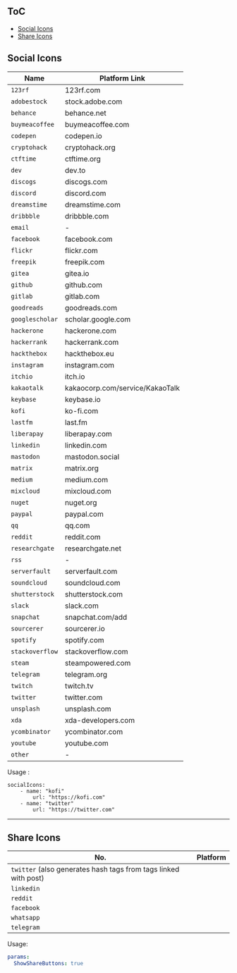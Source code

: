 ## ToC

- [Social Icons](#social-icons)
- [Share Icons](#share-icons)

## Social Icons

| Name            | Platform Link                   |
| --------------- | ------------------------------- |
| `123rf`         | 123rf.com                       |
| `adobestock`    | stock.adobe.com                 |
| `behance`       | behance.net                     |
| `buymeacoffee`  | buymeacoffee.com                |
| `codepen`       | codepen.io                      |
| `cryptohack`    | cryptohack.org                  |
| `ctftime`       | ctftime.org                     |
| `dev`           | dev.to                          |
| `discogs`       | discogs.com                     |
| `discord`       | discord.com                     |
| `dreamstime`    | dreamstime.com                  |
| `dribbble`      | dribbble.com                    |
| `email`         | -                               |
| `facebook`      | facebook.com                    |
| `flickr`        | flickr.com                      |
| `freepik`       | freepik.com                     |
| `gitea`         | gitea.io                        |
| `github`        | github.com                      |
| `gitlab`        | gitlab.com                      |
| `goodreads`     | goodreads.com                   |
| `googlescholar` | scholar.google.com              |
| `hackerone`     | hackerone.com                   |
| `hackerrank`    | hackerrank.com                  |
| `hackthebox`    | hackthebox.eu                   |
| `instagram`     | instagram.com                   |
| `itchio`        | itch.io                         |
| `kakaotalk`     | kakaocorp.com/service/KakaoTalk |
| `keybase`       | keybase.io                      |
| `kofi`          | ko-fi.com                       |
| `lastfm`        | last.fm                         |
| `liberapay`     | liberapay.com                   |
| `linkedin`      | linkedin.com                    |
| `mastodon`      | mastodon.social                 |
| `matrix`        | matrix.org                      |
| `medium`        | medium.com                      |
| `mixcloud`      | mixcloud.com                    |
| `nuget`         | nuget.org                       |
| `paypal`        | paypal.com                      |
| `qq`            | qq.com                          |
| `reddit`        | reddit.com                      |
| `researchgate`  | researchgate.net                |
| `rss`           | -                               |
| `serverfault`   | serverfault.com                 |
| `soundcloud`    | soundcloud.com                  |
| `shutterstock`  | shutterstock.com                |
| `slack`         | slack.com                       |
| `snapchat`      | snapchat.com/add                |
| `sourcerer`     | sourcerer.io                    |
| `spotify`       | spotify.com                     |
| `stackoverflow` | stackoverflow.com               |
| `steam`         | steampowered.com                |
| `telegram`      | telegram.org                    |
| `twitch`        | twitch.tv                       |
| `twitter`       | twitter.com                     |
| `unsplash`      | unsplash.com                    |
| `xda`           | xda-developers.com              |
| `ycombinator`   | ycombinator.com                 |
| `youtube`       | youtube.com                     |
| `other`         | -                               |

Usage :

```
socialIcons:
    - name: "kofi"
        url: "https://kofi.com"
    - name: "twitter"
        url: "https://twitter.com"
```

---

## Share Icons

| No.                                                             | Platform |
| --------------------------------------------------------------- | -------- |
| `twitter` (also generates hash tags from tags linked with post) |
| `linkedin`                                                      |
| `reddit`                                                        |
| `facebook`                                                      |
| `whatsapp`                                                      |
| `telegram`                                                      |

Usage:

```yml
params:
  ShowShareButtons: true
```
